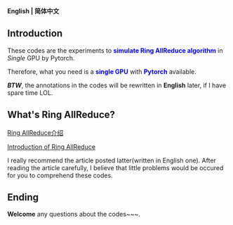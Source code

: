 **English | 简体中文**

## Introduction
These codes are the experiments to **<font color=Blue>simulate Ring AllReduce algorithm</font>** in *Single* GPU by Pytorch.

Therefore, what you need is a **<font color=Blue>single GPU</font>** with **<font color=Blue>Pytorch</font>** available.

***BTW***, the annotations in the codes will be rewritten in **English** later, if I have spare time LOL.

## What's Ring AllReduce?

[Ring AllReduce介绍](https://www.jianshu.com/p/8c0e7edbefb9)

[Introduction of Ring AllReduce](https://marek.ai/allreduce-the-basis-of-multi-device-communication-for-neural-network-training.html#:~:text=Ring%20allreduce%20is%20actually%20a%20meta%20communication%20collective%2C,we%20send%20that%20message%20to%20our%20succeding%20neighbor.)

I really recommend the article posted latter(written in English one). After reading the article carefully, I believe that little problems would be occured for you to comprehend these codes.

## Ending

**Welcome** any questions about the codes~~~.
